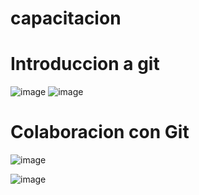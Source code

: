 # capacitacion
# Introduccion a git
![image](https://github.com/user-attachments/assets/4cfe2eb2-e12f-498d-9971-751fafe361f8)
![image](https://github.com/user-attachments/assets/01a00518-1e18-41bd-8f1c-49b689de59f2)



# Colaboracion con Git
![image](https://github.com/user-attachments/assets/030a864b-d1f8-4bdc-a60c-0f33532e20e6)



![image](https://github.com/user-attachments/assets/acf47bf7-509c-4a34-ab74-e715613c5b64)

